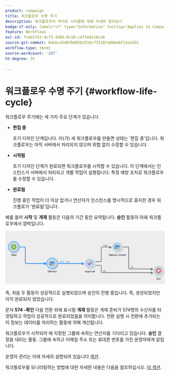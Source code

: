 ```yaml
---
product: campaign
title: 워크플로우 수명 주기
description: 워크플로우의 라이프 사이클에 대해 자세히 알아보기
badge-v7-only: label="v7" type="Informative" tooltip="Applies to Campaign Classic v7 only"
feature: Workflows
exl-id: fceb5752-dc73-4386-8c18-c4f3e6110ca5
source-git-commit: 8debcd3d8fb883b3316cf75187a86bebf15a1d31
workflow-type: tm+mt
source-wordcount: '267'
ht-degree: 3%

---
```


# 워크플로우 수명 주기 {#workflow-life-cycle}



워크플로우 주기에는 세 가지 주요 단계가 있습니다.

* **편집 중**

   초기 디자인 단계입니다. 이(가) 새 워크플로우를 만들면 상태는 &#39;편집 중&#39;입니다. 워크플로우는 아직 서버에서 처리되지 않으며 위험 없이 수정할 수 있습니다.

* **시작됨**

   초기 디자인 단계가 완료되면 워크플로우를 시작할 수 있습니다. 이 단계에서는 인스턴스가 서버에서 처리되고 개별 작업이 실행됩니다. 특정 예방 조치로 워크플로우를 수정할 수 있습니다.

* **완료됨**

   진행 중인 작업이 더 이상 없거나 연산자가 인스턴스를 명시적으로 중지한 경우 워크플로가 &#39;완료됨&#39;입니다.

예를 들어 **시작** 및 **게재** 활동은 다음의 기간 동안 요약됩니다. **승인** 활동이 아래 워크플로우에서 깜박입니다.

![](assets/new-workflow-6.png)

즉, 처음 두 활동이 성공적으로 실행되었으며 승인이 진행 중입니다. 즉, 생성되었지만 아직 완료되지 않았습니다.

문자 **574 -확인** 다음 전환 위에 표시됨 **게재** 활동은 게재 준비가 574명의 수신자를 타겟팅하고 작업이 성공적으로 완료되었음을 의미합니다. 전환 실행 시 전환에 추가되는 이 정보는 데이터를 처리하는 활동에 의해 계산됩니다.

워크플로우가 시작되어 에 지정된 그룹에 속하는 연산자를 기다리고 있습니다. **승인** 결정을 내리는 활동. 그룹에 속하고 이메일 주소 또는 휴대폰 번호를 가진 운영자에게 알립니다.

운영자 관리는 이에 자세히 설명되어 있습니다 [섹션](../../platform/using/access-management.md).

워크플로우를 모니터링하는 방법에 대한 자세한 내용은 다음을 참조하십시오. [이 섹션](monitoring-workflow-execution.md).
